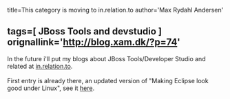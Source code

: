 title=This category is moving to in.relation.to
author='Max Rydahl Andersen'

tags=[ JBoss Tools and devstudio ]
orignallink='http://blog.xam.dk/?p=74'
---
<div><p>In the future i'll put my blogs about JBoss Tools/Developer Studio and related at <a href="http://in.relation.to/Bloggers/Max">in.relation.to</a>.
<br><br>
First entry is already there, an updated version of "Making Eclipse look good under Linux", see it <a href="http://in.relation.to/3439.lace">here</a>.</p></div>

